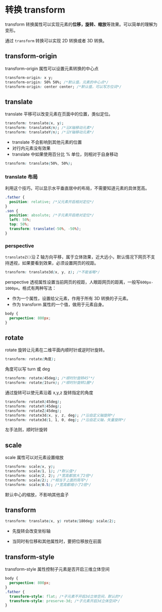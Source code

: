 # 转换 transform

transform 转换属性可以实现元素的**位移，旋转、缩放**等效果。可以简单的理解为变形。

通过 `transform` 转换可以实现 2D 转换或者 3D 转换。

## transform-origin

transform-origin 属性可以设置元素转换的中心点

```css
transform-origin: x y;
transform-origin: 50% 50%; /*默认值，元素的中心点*/
transform-origin: center center; /*默认值，可以写方位词*/
```

## translate

translate 平移可以改变元素在页面中的位置，类似定位。

```css
transform: translate(x, y);
transform: translateX(n); /*沿X轴移动元素*/
transform: translateY(n); /*沿Y轴移动元素*/
```

- translate 不会影响到其他元素的位置
- 对行内元素没有效果
- translate 中如果使用百分比 % 单位，则相对于自身移动

```css
transform: translate(50%, 50%);
```

### translate 布局

利用这个技巧，可以显示水平垂直居中的布局，不需要知道元素的具体宽高。

```css
.father {
  position: relative; /*父元素开启相对定位*/
}
.son {
  position: absolute; /*子元素开启绝对定位*/
  left: 50%;
  top: 50%;
  transform: translate(-50%, -50%);
}
```

### perspective

`translateZ()`沿 Z 轴方向平移，属于立体效果，近大远小，默认情况下网页不支持透视，如果要看到效果，必须设置网页的视距。

```css
transform: translate3d(x, y, z); /*不能省略*/
```

perspective 透视属性设置当前网页的视距，人眼距网页的距离，一般写`600px-1000px`。格式有两种写法：

- 作为一个属性，设置给父元素，作用于所有 3D 转换的子元素。
- 作为 transform 属性的一个值，做用于元素自身。

```css
body {
  perspective: 800px;
}
```

## rotate

rotate 旋转让元素在二维平面内顺时针或逆时针旋转。

```css
transform: rotate(角度);
```

角度可以写 turn 或 deg

```css
transform: rotate(45deg); /*顺时针旋转45°*/
transform: rotate(1turn); /*顺时针旋转1圈*/
```

通过旋转可以使元素沿着 x,y,z 旋转指定的角度

```css
transform: rotateX(45deg);
transform: rotateY(45deg);
transform: rotateZ(45deg);
transform: rotate3d(x, y, z, deg); /*沿自定义轴旋转*/
transform: rotate3d(1, 1, 0, deg); /*沿自定义轴，矢量旋转*/
```

左手法则，顺时针旋转

## scale

scale 属性可以对元素设置缩放

```css
transform: scale(x, y);
transform: scale(1, 1); /*默认值*/
transform: scale(2, 2); /*宽高都放大了2倍*/
transform: scale(2); /*相当于上面的简写*/
transform: scale(0.5); /*宽高都缩小了2倍*/
```

默认中心的缩放，不影响其他盒子

## transform

```css
transform: translate(x, y) rotate(180deg) scale(2);
```

- 先旋转会改变坐标轴

- 当同时有位移和其他属性时，要把位移放在前面

## transform-style

transform-style 属性控制子元素是否开启三维立体空间

```css
body {
  perspective: 800px;
}
.father {
  transform-style: flat; /*子元素不开启3d立体空间，默认的*/
  transform-style: preserve-3d; /*子元素开启3d立体空间*/
}
```
